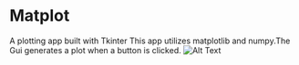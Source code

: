 # Matplot
A plotting app built with Tkinter
This app utilizes matplotlib and numpy.The Gui generates a plot when a button is clicked.
![Alt Text](https://media.giphy.com/media/vFKqnCdLPNOKc/giphy.gif)
